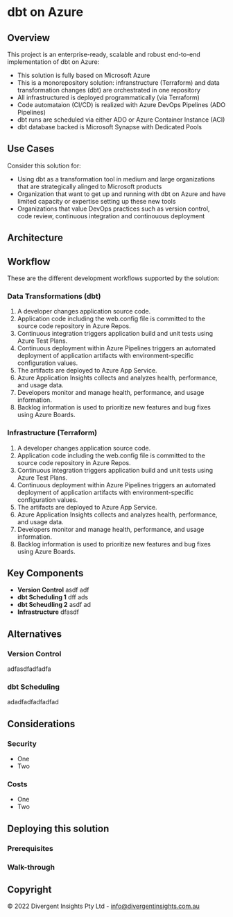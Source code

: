 # dbt on Azure

## Overview

This project is an enterprise-ready, scalable and robust end-to-end implementation of dbt on Azure:

- This solution is fully based on Microsoft Azure
- This is a monorepository solution: infranstructure (Terraform) and data transformation changes (dbt) are orchestrated in one repository
- All infrastructured is deployed programmatically (via Terraform)
- Code automataion (CI/CD) is realized with Azure DevOps Pipelines (ADO Pipelines)
- dbt runs are scheduled via either ADO or Azure Container Instance (ACI)
- dbt database backed is Microsoft Synapse with Dedicated Pools

## Use Cases

Consider this solution for:
- Using dbt as a transformation tool in medium and large organizations that are strategically alinged to Microsoft products
- Organization that want to get up and running with dbt on Azure and have limited capacity or expertise setting up these new tools
- Organizations that value DevOps practices such as version control, code review, continuous integration and continouous deployment

## Architecture

## Workflow

These are the different development workflows supported by the solution:

### Data Transformations (dbt)

1. A developer changes application source code.
2. Application code including the web.config file is committed to the source code repository in Azure Repos.
3. Continuous integration triggers application build and unit tests using Azure Test Plans.
4. Continuous deployment within Azure Pipelines triggers an automated deployment of application artifacts with environment-specific configuration values.
5. The artifacts are deployed to Azure App Service.
6. Azure Application Insights collects and analyzes health, performance, and usage data.
7. Developers monitor and manage health, performance, and usage information.
8. Backlog information is used to prioritize new features and bug fixes using Azure Boards.

### Infrastructure (Terraform)

1. A developer changes application source code.
2. Application code including the web.config file is committed to the source code repository in Azure Repos.
3. Continuous integration triggers application build and unit tests using Azure Test Plans.
4. Continuous deployment within Azure Pipelines triggers an automated deployment of application artifacts with environment-specific configuration values.
5. The artifacts are deployed to Azure App Service.
6. Azure Application Insights collects and analyzes health, performance, and usage data.
7. Developers monitor and manage health, performance, and usage information.
8. Backlog information is used to prioritize new features and bug fixes using Azure Boards.

## Key Components

- **Version Control** asdf adf
- **dbt Scheduling 1** dff ads
- **dbt Scheudling 2** asdf ad
- **Infrastructure** dfasdf

## Alternatives

### Version Control

adfasdfadfadfa

### dbt Scheduling

adadfadfadfadfad

## Considerations

### Security

- One
- Two

### Costs

- One
- Two

## Deploying this solution

### Prerequisites

### Walk-through

## Copyright

© 2022 Divergent Insights Pty Ltd - <info@divergentinsights.com.au>
